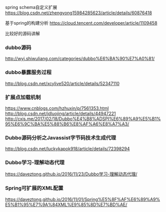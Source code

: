 spring schema自定义扩展
https://blog.csdn.net/zhengyong15984285623/article/details/60876418

基于spring的构建分析
https://cloud.tencent.com/developer/article/1109458

比较好的源码讲解
### dubbo源码
http://wyj.shiwuliang.com/categories/dubbo%E6%BA%90%E7%A0%81/

### dubbo暴露服务过程
http://blog.csdn.net/xcylive520/article/details/52347110

### 扩展点加载机制
https://www.cnblogs.com/hzhuxin/p/7561353.html
http://blog.csdn.net/jdluojing/article/details/44947221
http://cxis.me/2017/02/18/Dubbo%E4%B8%ADSPI%E6%89%A9%E5%B1%95%E6%9C%BA%E5%88%B6%E8%AF%A6%E8%A7%A3/

### Dubbo源码分析之Javassist字节码技术生成代理
http://blog.csdn.net/luckykapok918/article/details/72398294

### Dubbo学习-理解动态代理
https://daveztong.github.io/2016/11/23/Dubbo学习-理解动态代理/

### Spring可扩展的XML配置
https://daveztong.github.io/2016/11/01/Spring%E5%8F%AF%E6%89%A9%E5%B1%95%E7%9A%84XML%E9%85%8D%E7%BD%AE/

